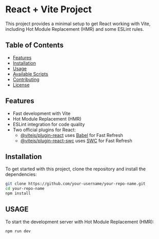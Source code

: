 # React + Vite Project

This project provides a minimal setup to get React working with Vite, including Hot Module Replacement (HMR) and some ESLint rules.

## Table of Contents

- [Features](#features)
- [Installation](#installation)
- [Usage](#usage)
- [Available Scripts](#available-scripts)
- [Contributing](#contributing)
- [License](#license)

## Features

- Fast development with Vite
- Hot Module Replacement (HMR)
- ESLint integration for code quality
- Two official plugins for React:
  - [@vitejs/plugin-react](https://github.com/vitejs/vite-plugin-react/blob/main/packages/plugin-react/README.md) uses [Babel](https://babeljs.io/) for Fast Refresh
  - [@vitejs/plugin-react-swc](https://github.com/vitejs/vite-plugin-react-swc) uses [SWC](https://swc.rs/) for Fast Refresh

## Installation

To get started with this project, clone the repository and install the dependencies:

```bash
git clone https://github.com/your-username/your-repo-name.git
cd your-repo-name
npm install
```

## USAGE

To start the development server with Hot Module Replacement (HMR):

```bash
npm run dev
```
